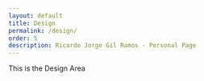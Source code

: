 ```yaml
---
layout: default
title: Design
permalink: /design/
order: 5
description: Ricardo Jorge Gil Ramos - Personal Page
---
```


This is the Design Area
